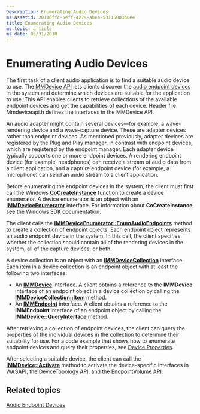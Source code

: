 ```yaml
---
Description: Enumerating Audio Devices
ms.assetid: 20110ffc-5eff-4279-abea-53115803b6ee
title: Enumerating Audio Devices
ms.topic: article
ms.date: 05/31/2018
---
```


# Enumerating Audio Devices

The first task of a client audio application is to find a suitable audio device to use. The [MMDevice API](mmdevice-api.md) lets clients discover the [audio endpoint devices](audio-endpoint-devices.md) in the system and determine which devices are suitable for the application to use. This API enables clients to retrieve collections of the available endpoint devices and get the capabilities of each device. Header file Mmdeviceapi.h defines the interfaces in the MMDevice API.

An audio adapter might contain several devices—for example, a wave-rendering device and a wave-capture device. These are adapter devices rather than endpoint devices. As mentioned previously, adapter devices are registered by the Plug and Play manager, in contrast with endpoint devices, which are registered by the endpoint manager. Each adapter device typically supports one or more endpoint devices. A rendering endpoint device (for example, headphones) can receive a stream of audio data from a client application, and a capture endpoint device (for example, a microphone) can send an audio stream to a client application.

Before enumerating the endpoint devices in the system, the client must first call the Windows [**CoCreateInstance**](/windows/desktop/api/combaseapi/nf-combaseapi-cocreateinstance) function to create a device enumerator. A device enumerator is an object with an [**IMMDeviceEnumerator**](/windows/desktop/api/Mmdeviceapi/nn-mmdeviceapi-immdeviceenumerator) interface. For information about **CoCreateInstance**, see the Windows SDK documentation.

The client calls the [**IMMDeviceEnumerator::EnumAudioEndpoints**](/windows/desktop/api/Mmdeviceapi/nf-mmdeviceapi-immdeviceenumerator-enumaudioendpoints) method to create a collection of endpoint objects. Each endpoint object represents an audio endpoint device in the system. In this call, the client specifies whether the collection should contain all of the rendering devices in the system, all of the capture devices, or both.

A device collection is an object with an [**IMMDeviceCollection**](/windows/desktop/api/Mmdeviceapi/nn-mmdeviceapi-immdevicecollection) interface. Each item in a device collection is an endpoint object with at least the following two interfaces:

-   An [**IMMDevice**](/windows/desktop/api/Mmdeviceapi/nn-mmdeviceapi-immdevice) interface. A client obtains a reference to the **IMMDevice** interface of an endpoint object in a device collection by calling the [**IMMDeviceCollection::Item**](/windows/desktop/api/Mmdeviceapi/nf-mmdeviceapi-immdevicecollection-item) method.
-   An [**IMMEndpoint**](/windows/desktop/api/Mmdeviceapi/nn-mmdeviceapi-immendpoint) interface. A client obtains a reference to the **IMMEndpoint** interface of an endpoint object by calling the [**IMMDevice::QueryInterface**](/windows/desktop/api/unknwn/nf-unknwn-iunknown-queryinterface(q)) method.

After retrieving a collection of endpoint devices, the client can query the properties of the individual devices in the collection to determine their suitability for use. For a code example that shows how to enumerate endpoint devices and query their properties, see [Device Properties](device-properties.md).

After selecting a suitable device, the client can call the [**IMMDevice::Activate**](/windows/desktop/api/Mmdeviceapi/nf-mmdeviceapi-immdevice-activate) method to activate the device-specific interfaces in [WASAPI](wasapi.md), the [DeviceTopology API](devicetopology-api.md), and the [EndpointVolume API](endpointvolume-api.md).

## Related topics

<dl> <dt>

[Audio Endpoint Devices](audio-endpoint-devices.md)
</dt> </dl>

 

 